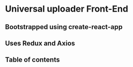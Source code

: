 # Universal uploader Front-End

## Bootstrapped using create-react-app

## Uses Redux and Axios

## Table of contents


